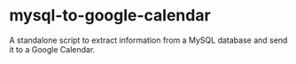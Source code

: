 # mysql-to-google-calendar
A standalone script to extract information from a MySQL database and send it to a Google Calendar.
